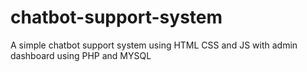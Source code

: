 # chatbot-support-system
A simple chatbot support system using HTML CSS and JS with admin dashboard using PHP and MYSQL 
